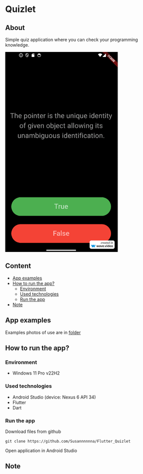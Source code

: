 # Quizlet
## About
Simple quiz application where you can check your programming knowledge. 

![Application image - main page](./assets/gifs/quizlet.gif)

## Content
- [App examples](./README.md#app-examples)
- [How to run the app?](./README.md#how-to-run-the-app)
  - [Environment](./README.md#environment)
  - [Used technologies](./README.md#used-technologies)
  - [Run the app](./README.md#run-the-app)
- [Note](./README.md#note)

## App examples
Examples photos of use are in [folder](./assets/images)

## How to run the app?
### Environment
- Windows 11 Pro v22H2

### Used technologies
- Android Studio (device: Nexus 6 API 34)
- Flutter
- Dart

### Run the app
Download files from github
```
git clone https://github.com/Susannnnnna/Flutter_Quizlet
```
Open application in Android Studio

## Note
